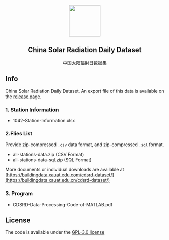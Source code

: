 <p align="center">
 <img width="100px" src="favicon.ico" align="center">
 <h2 align="center">China Solar Radiation Daily Dataset</h2>
 <p align="center">中国太阳辐射日数据集</p>
</p>


## Info

China Solar Radiation Daily Dataset. An export file of this data is available on the [release page](https://github.com/buildingdata/cdsrd-dataset/releases).

### 1. Station Information

- 1042-Station-Information.xlsx

### 2.Flies List

Provide zip-compressed `.csv` data format, and zip-compressed `.sql` format.

+ all-stations-data.zip (CSV Format)
+ all-stations-data-sql.zip (SQL Format)

More documents or individual downloads are available at [https://buildingdata.xauat.edu.com/cdsrd-dataset/](https://buildingdata.xauat.edu.cn/cdsrd-dataset/)

### 3. Program

- CDSRD-Data-Processing-Code-of-MATLAB.pdf

## License

The code is available under the [GPL-3.0 license](https://github.com/buildingdata/cdsrd-dataset/blob/main/LICENSE)
